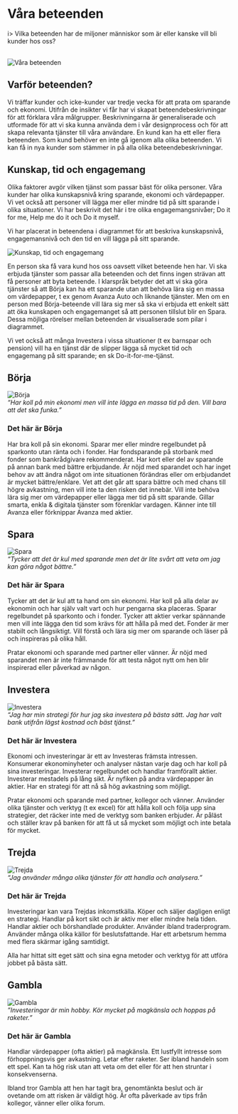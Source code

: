 # Våra beteenden
i> Vilka beteenden har de miljoner människor som är eller kanske vill bli kunder hos oss?  
<br>

![Våra beteenden](/docs/_media/behaviours/alla_beteenden.png)

## Varför beteenden?
Vi träffar kunder och icke-kunder var tredje vecka för att prata om sparande och ekonomi. Utifrån de insikter vi får har vi skapat beteendebeskrivningar för att förklara våra målgrupper. Beskrivningarna är generaliserade och utformade för att vi ska kunna använda dem i vår designprocess och för att skapa relevanta tjänster till våra användare. En kund kan ha ett eller flera beteenden. Som kund behöver en inte gå igenom alla olika beteenden. Vi kan få in nya kunder som stämmer in på alla olika beteendebeskrivningar.

## Kunskap, tid och engagemang
Olika faktorer avgör vilken tjänst som passar bäst för olika personer. Våra kunder har olika kunskapsnivå kring sparande, ekonomi och värdepapper. Vi vet också att personer vill lägga mer eller mindre tid på sitt sparande i olika situationer. Vi har beskrivit det här i tre olika engagemangsnivåer; Do it for me, Help me do it och Do it myself. 

Vi har placerat in beteendena i diagrammet för att beskriva kunskapsnivå, engagemansnivå och den tid en vill lägga på sitt sparande. 

![Kunskap, tid och engagemang](/docs/_media/behaviours/kunskap_beteenden.png)

En person ska få vara kund hos oss oavsett vilket beteende hen har. Vi ska erbjuda tjänster som passar alla beteenden och det finns ingen strävan att få personer att byta beteende. I klarspråk betyder det att vi ska göra tjänster så att Börja kan ha ett sparande utan att behöva lära sig en massa om värdepapper, t ex genom Avanza Auto och liknande tjänster. Men om en person med Börja-beteende vill lära sig mer så ska vi erbjuda ett enkelt sätt att öka kunskapen och engagemanget så att personen tillslut blir en Spara. Dessa möjliga rörelser mellan beteenden är visualiserade som pilar i diagrammet.

Vi vet också att många Investera i vissa situationer (t ex barnspar och pension) vill ha en tjänst där de slipper lägga så mycket tid och engagemang på sitt sparande; en sk Do-it-for-me-tjänst.

## Börja
![Börja](/docs/_media/behaviours/borja.png "width=300")  
*“Har koll på min ekonomi men vill inte lägga en massa tid på den. Vill bara att det ska funka.”*

### Det här är Börja
Har bra koll på sin ekonomi. Sparar mer eller mindre regelbundet på sparkonto utan ränta och i fonder. Har fondsparande på storbank med fonder som bankrådgivare rekommenderat. Har kort eller del av sparande på annan bank med bättre erbjudande. Är nöjd med sparandet och har inget behov av att ändra något om inte situationen förändras eller om erbjudandet är mycket bättre/enklare. Vet att det går att spara bättre och med chans till högre avkastning, men vill inte ta den risken det innebär. Vill inte behöva lära sig mer om värdepapper eller lägga mer tid på sitt sparande. Gillar smarta, enkla & digitala tjänster som förenklar vardagen. Känner inte till Avanza eller förknippar Avanza med aktier.

## Spara
![Spara](/docs/_media/behaviours/spara.png "width=300")  
*“Tycker att det är kul med sparande men det är lite svårt att veta om jag kan göra något bättre.”*

### Det här är Spara
Tycker att det är kul att ta hand om sin ekonomi. Har koll på alla delar av ekonomin och har själv valt vart och hur pengarna ska placeras. Sparar regelbundet på sparkonto och i fonder. Tycker att aktier verkar spännande men vill inte lägga den tid som krävs för att hålla på med det. Fonder är mer stabilt och långsiktigt. Vill förstå och lära sig mer om sparande och läser på och inspireras på olika håll.

Pratar ekonomi och sparande med partner eller vänner. Är nöjd med sparandet men är inte främmande för att testa något nytt om hen blir inspirerad eller påverkad av någon.

## Investera
![Investera](/docs/_media/behaviours/investera.png "width=300")  
*“Jag har min strategi för hur jag ska investera på bästa sätt. Jag har valt bank utifrån lägst kostnad och bäst tjänst.”*

### Det här är Investera
Ekonomi och investeringar är ett av Investeras främsta intressen. Konsumerar ekonominyheter och analyser nästan varje dag och har koll på sina investeringar. Investerar regelbundet och handlar framförallt aktier. Investerar mestadels på lång sikt. Är nyfiken på andra värdepapper än aktier. Har en strategi för att nå så hög avkastning som möjligt. 

Pratar ekonomi och sparande med partner, kollegor och vänner. Använder olika tjänster och verktyg (t ex excel) för att hålla koll och följa upp sina strategier, det räcker inte med de verktyg som banken erbjuder. Är påläst och ställer krav på banken för att få ut så mycket som möjligt och inte betala för mycket. 

## Trejda
![Trejda](/docs/_media/behaviours/trejda.png "width=300")  
*“Jag använder många olika tjänster för att handla och analysera.”*

### Det här är Trejda
Investeringar kan vara Trejdas inkomstkälla. Köper och säljer dagligen enligt en strategi. Handlar på kort sikt och är aktiv mer eller mindre hela tiden. Handlar aktier och börshandlade produkter. Använder ibland traderprogram. Använder många olika källor för beslutsfattande. Har ett arbetsrum hemma med flera skärmar igång samtidigt.

Alla har hittat sitt eget sätt och sina egna metoder och verktyg för att utföra jobbet på bästa sätt.

## Gambla
![Gambla](/docs/_media/behaviours/gambla.png "width=300")  
*”Investeringar är min hobby. Kör mycket på magkänsla och hoppas på raketer.”*

### Det här är Gambla
Handlar värdepapper (ofta aktier) på magkänsla. Ett lustfyllt intresse som förhoppningsvis ger avkastning. Letar efter raketer. Ser ibland handeln som ett spel. Kan ta hög risk utan att veta om det eller för att hen struntar i konsekvenserna. 

Ibland tror Gambla att hen har tagit bra, genomtänkta beslut och är ovetande om att risken är väldigt hög. Är ofta påverkade av tips från kollegor, vänner eller olika forum.
